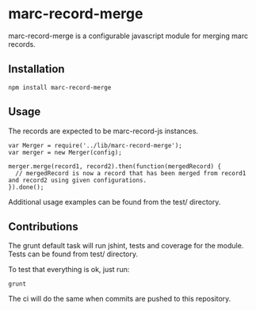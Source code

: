 # marc-record-merge

marc-record-merge is a configurable javascript module for merging marc records. 

## Installation

```
npm install marc-record-merge
```

## Usage

The records are expected to be marc-record-js instances.

```
var Merger = require('../lib/marc-record-merge');
var merger = new Merger(config);

merger.merge(record1, record2).then(function(mergedRecord) {
  // mergedRecord is now a record that has been merged from record1 and record2 using given configurations.
}).done();

```
Additional usage examples can be found from the test/ directory.

## Contributions

The grunt default task will run jshint, tests and coverage for the module. Tests can be found from test/ directory.

To test that everything is ok, just run:
```
grunt
```

The ci will do the same when commits are pushed to this repository.
